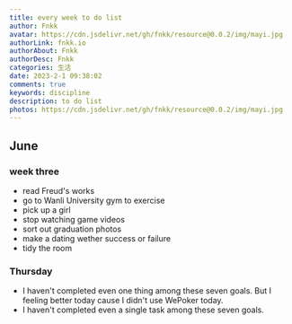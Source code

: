 ```yaml
---
title: every week to do list
author: Fnkk
avatar: https://cdn.jsdelivr.net/gh/fnkk/resource@0.0.2/img/mayi.jpg
authorLink: fnkk.io
authorAbout: Fnkk
authorDesc: Fnkk
categories: 生活
date: 2023-2-1 09:38:02
comments: true
keywords: discipline
description: to do list
photos: https://cdn.jsdelivr.net/gh/fnkk/resource@0.0.2/img/mayi.jpg
---
```

## June
### week three
- read Freud's works
- go to Wanli University gym to exercise
- pick up a girl
- stop watching game videos
- sort out graduation photos
- make a dating wether success or failure
- tidy the room
### Thursday
- I haven't completed even one thing among these seven goals.
But I feeling better today cause I didn't use WePoker today.
- I haven't completed even a single task among these seven goals.
